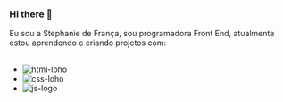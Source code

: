 ### Hi there 👋

Eu sou a Stephanie de França, sou programadora Front End, atualmente estou aprendendo e criando projetos com: 
<br>
<br>

-  <img src="https://img.shields.io/badge/HTML5-E34F26?style=for-the-badge&logo=html5&logoColor=white" alt="html-loho"/>
-  <img src="https://img.shields.io/badge/CSS3-1572B6?style=for-the-badge&logo=css3&logoColor=white" alt="css-loho" />
-  <img src="https://img.shields.io/badge/JavaScript-F7DF1E?style=for-the-badge&logo=javascript&logoColor=black" alt="js-logo" />
